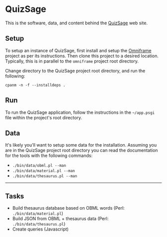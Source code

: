 # QuizSage

This is the software, data, and content behind the
[QuizSage](https://quizsage.org) web site.

## Setup

To setup an instance of QuizSage, first install and setup the
[Omniframe](https://github.com/gryphonshafer/omniframe) project as per its
instructions. Then clone this project to a desired location. Typically, this is
in parallel to the `omniframe` project root directory.

Change directory to the QuizSage project root directory, and run the following:

    cpanm -n -f --installdeps .

## Run

To run the QuizSage application, follow the instructions in the `~/app.psgi`
file within the project's root directory.

## Data

It's likely you'll want to setup some data for the installation. Assuming you
are in the QuizSage project root directory you can read the documentation for
the tools with the following commands:

- `./bin/data/obml.pl --man`
- `./bin/data/material.pl --man`
- `./bin/data/thesaurus.pl --man`

----

## Tasks

- Build thesaurus database based on OBML words (Perl: `./bin/data/material.pl`)
- Build JSON from OBML + thesaurus data (Perl: `./bin/data/thesaurus.pl`)
- Create queries (Javascript)
